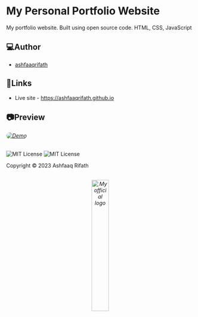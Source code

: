 # My Personal Portfolio Website

My portfolio website. Built using open source code. HTML, CSS, JavaScript

## 💻Author

- [ashfaaqrifath](https://github.com/ashfaaqrifath/)

## 🔗Links

- Live site - https://ashfaaqrifath.github.io


## 📷Preview
<h6>
  <a href="https://ashfaaqrifath.github.io">
    <img src="https://ashfaaqrifath.github.io/assets/images/Screenshot (261).png" alt="Demo" style="border-radius: 20px;">
  </a>
</h6>


##

![MIT License](https://img.shields.io/github/followers/ashfaaqrifath?style=social)
![MIT License](https://img.shields.io/github/stars/ashfaaqrifath/ashfaaqrifath.github.io?style=social)


Copyright © 2023 Ashfaaq Rifath
##
<h6 align="center">
  <a href="https://ashfaaqrifath.github.io">
    <img src="https://ashfaaqrifath.github.io/assets/images/mylogo9.png" alt="My official logo" width="30%">
  </a>
</h6>
